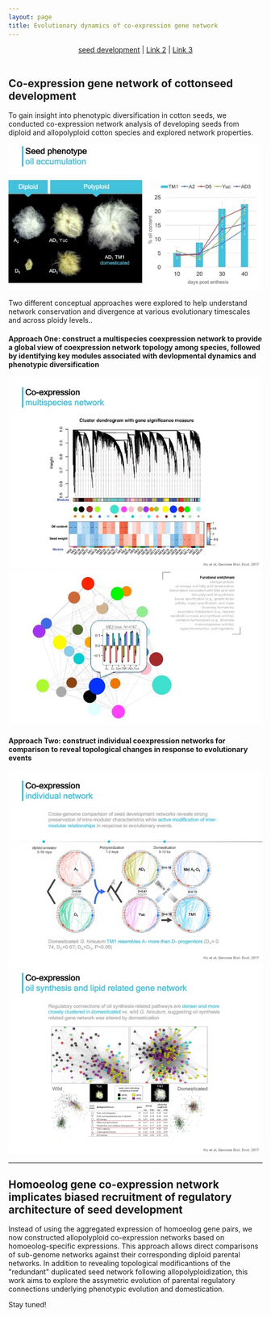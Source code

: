 ```yaml
---
layout: page
title: Evolutionary dynamics of co-expression gene network
---
```


<div>
<p align="center">
  <a href="#">seed development</a> |
  <a href="#">Link 2</a> |
  <a href="#">Link 3</a>
  <br><br>
</p>
</div>


## Co-expression gene network of cottonseed development

To gain insight into phenotypic diversification in cotton seeds, we conducted co-expression network analysis of developing seeds from diploid and allopolyploid cotton species and explored network properties.

![](/research/seedNet.phenotype.jpg)

Two different conceptual approaches were explored to help understand network conservation and divergence at various evolutionary timescales and across ploidy levels..

#### Approach One: construct a multispecies coexpression network to provide a global view of coexpression network topology among species, followed by identifying key modules associated with devlopmental dynamics and phenotypic diversification  
![](/research/seedNet.multi1.jpg)
![](/research/seedNet.multi2.jpg)

#### Approach Two: construct individual coexpression networks for comparison to reveal topological changes in response to evolutionary events
![](/research/seedNet.indiv.jpg)  
![](/research/seedNet.oilNet.jpg)


----

## Homoeolog gene co-expression network implicates biased recruitment of regulatory architecture of seed development  
Instead of using the aggregated expression of homoeolog gene pairs, we now constructed allopolyploid co-expression networks based on homoeolog-specific expressions. This approach allows direct comparisons of sub-genome networks against their corresponding diploid parental networks. In addition to revealing topological modificantions of the "redundant" duplicated seed network following allopolyploidization, this work aims to explore the assymetric evolution of parental regulatory connections underlying phenotypic evolution and domestication.

Stay tuned!



